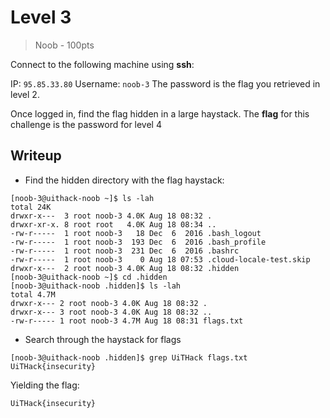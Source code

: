 # Level 3

> Noob - 100pts

Connect to the following machine using __ssh__:

IP: `95.85.33.80`
Username: `noob-3`
The password is the flag you retrieved in level 2.

Once logged in, find the flag hidden in a large haystack.
The __flag__ for this challenge is the password for level 4

## Writeup

- Find the hidden directory with the flag haystack:

```
[noob-3@uithack-noob ~]$ ls -lah
total 24K
drwxr-x---  3 root noob-3 4.0K Aug 18 08:32 .
drwxr-xr-x. 8 root root   4.0K Aug 18 08:34 ..
-rw-r-----  1 root noob-3   18 Dec  6  2016 .bash_logout
-rw-r-----  1 root noob-3  193 Dec  6  2016 .bash_profile
-rw-r-----  1 root noob-3  231 Dec  6  2016 .bashrc
-rw-r-----  1 root noob-3    0 Aug 18 07:53 .cloud-locale-test.skip
drwxr-x---  2 root noob-3 4.0K Aug 18 08:32 .hidden
[noob-3@uithack-noob ~]$ cd .hidden
[noob-3@uithack-noob .hidden]$ ls -lah
total 4.7M
drwxr-x--- 2 root noob-3 4.0K Aug 18 08:32 .
drwxr-x--- 3 root noob-3 4.0K Aug 18 08:32 ..
-rw-r----- 1 root noob-3 4.7M Aug 18 08:31 flags.txt
```

- Search through the haystack for flags

```
[noob-3@uithack-noob .hidden]$ grep UiTHack flags.txt 
UiTHack{insecurity}
```

Yielding the flag:

`UiTHack{insecurity}`
